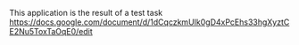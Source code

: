 This application is the result of a test task https://docs.google.com/document/d/1dCqczkmUIk0gD4xPcEhs33hgXyztCE2Nu5ToxTaOqE0/edit
